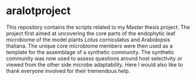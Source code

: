 # aralotproject
This repository contains the scripts related to my Master thesis project.
The project first aimed at uncovering the core parts of the endophytic leaf microbiome of the model plants Lotus corniculatus and Arabidopsis thaliana.
The unique core microbiome members were then used as a template for the assemblage of a synthetic community.
The synthetic community was now used to assess questions around host selectivity or viewed from the other side microbe adaptability.
Here I would also like to thank everyone involved for their tremendous help.
